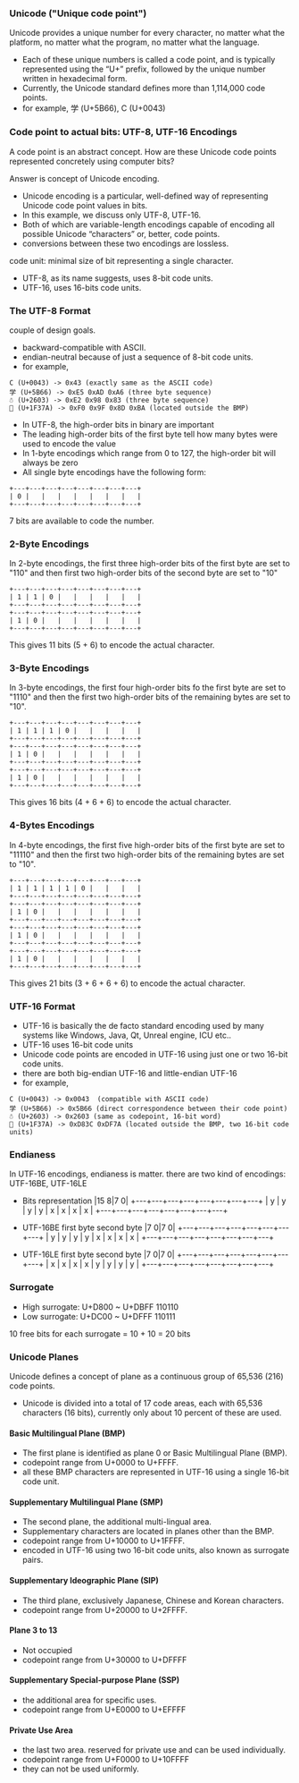 ### Unicode ("Unique code point")

Unicode provides a unique number for every character, 
no matter what the platform, no matter what the program, no matter what the language.

- Each of these unique numbers is called a code point, 
and is typically represented using the “U+” prefix, 
followed by the unique number written in hexadecimal form.
- Currently, the Unicode standard defines more than 1,114,000 code points.
- for example, 学 (U+5B66), C (U+0043)

### Code point to actual bits: UTF-8, UTF-16 Encodings

A code point is an abstract concept.
How are these Unicode code points represented concretely using computer bits?

Answer is concept of Unicode encoding.

- Unicode encoding is a particular, well-defined way of representing Unicode code point values in bits. 
- In this example, we discuss only UTF-8, UTF-16.
- Both of which are variable-length encodings capable of encoding all possible Unicode “characters” or, better, code points.
- conversions between these two encodings are lossless.

code unit: minimal size of bit representing a single character.
- UTF-8, as its name suggests, uses 8-bit code units.
- UTF-16, uses 16-bits code units.

### The UTF-8 Format

couple of design goals.

- backward-­compatible with ASCII.
- endian-neutral because of just a sequence of 8-bit code units.
- for example,

```
C (U+0043) -> 0x43 (exactly same as the ASCII code)
学 (U+5B66) -> 0xE5 0xAD 0xA6 (three byte sequence)
☃ (U+2603) -> 0xE2 0x98 0x83 (three byte sequence)
🍺 (U+1F37A) -> 0xF0 0x9F 0x8D 0xBA (located outside the BMP)
```

- In UTF-8, the high-order bits in binary are important
- The leading high-order bits of the first byte tell how many bytes were used to encode the value
- In 1-byte encodings which range from 0 to 127, the high-order bit will always be zero
- All single byte encodings have the following form:

```
+---+---+---+---+---+---+---+---+  
| 0 |   |   |   |   |   |   |   |  
+---+---+---+---+---+---+---+---+  
```

7 bits are available to code the number.

### 2-Byte Encodings

In 2-byte encodings, the first three high-order bits of the first byte are set to "110" and then
first two high-order bits of the second byte are set to "10"

```
+---+---+---+---+---+---+---+---+  
| 1 | 1 | 0 |   |   |   |   |   |  
+---+---+---+---+---+---+---+---+  
+---+---+---+---+---+---+---+---+  
| 1 | 0 |   |   |   |   |   |   |  
+---+---+---+---+---+---+---+---+  
```

This gives 11 bits (5 + 6) to encode the actual character.

### 3-Byte Encodings

In 3-byte encodings, the first four high-order bits fo the first byte are set to "1110" and then
the first two high-order bits of the remaining bytes are set to "10".

```
+---+---+---+---+---+---+---+---+  
| 1 | 1 | 1 | 0 |   |   |   |   |  
+---+---+---+---+---+---+---+---+  
+---+---+---+---+---+---+---+---+  
| 1 | 0 |   |   |   |   |   |   |  
+---+---+---+---+---+---+---+---+  
+---+---+---+---+---+---+---+---+  
| 1 | 0 |   |   |   |   |   |   |  
+---+---+---+---+---+---+---+---+  
```

This gives 16 bits (4 + 6 + 6) to encode the actual character.

### 4-Bytes Encodings

In 4-byte encodings, the first five high-order bits of the first byte are set to "11110" and then
the first two high-order bits of the remaining bytes are set to "10".

```
+---+---+---+---+---+---+---+---+
| 1 | 1 | 1 | 1 | 0 |   |   |   |
+---+---+---+---+---+---+---+---+
+---+---+---+---+---+---+---+---+
| 1 | 0 |   |   |   |   |   |   |
+---+---+---+---+---+---+---+---+
+---+---+---+---+---+---+---+---+
| 1 | 0 |   |   |   |   |   |   |
+---+---+---+---+---+---+---+---+
+---+---+---+---+---+---+---+---+
| 1 | 0 |   |   |   |   |   |   |
+---+---+---+---+---+---+---+---+
```

This gives 21 bits (3 + 6 + 6 + 6) to encode the actual character.

### UTF-16 Format

- UTF-16 is basically the de facto standard encoding used by many systems like
Windows, Java, Qt, Unreal engine, ICU etc..
- UTF-16 uses 16-bit code units
- Unicode code points are encoded in UTF-16 using just one or two 16-bit code units.
- there are both big-endian UTF-16 and little-endian UTF-16
- for example,

```
C (U+0043) -> 0x0043  (compatible with ASCII code)
学 (U+5B66) -> 0x5B66 (direct correspondence between their code point)
☃ (U+2603) -> 0x2603 (same as codepoint, 16-bit word)
🍺 (U+1F37A) -> 0xD83C 0xDF7A (located outside the BMP, two 16-bit code units)
```

### Endianess

In UTF-16 encodings, endianess is matter. there are two kind of encodings: UTF-16BE, UTF-16LE

- Bits representation
|15            8|7             0|
+---+---+---+---+---+---+---+---+
| y | y | y | y | x | x | x | x |
+---+---+---+---+---+---+---+---+

- UTF-16BE
   first byte       second byte
|7             0|7             0|
+---+---+---+---+---+---+---+---+
| y | y | y | y | x | x | x | x |
+---+---+---+---+---+---+---+---+

- UTF-16LE
   first byte       second byte
|7             0|7             0|
+---+---+---+---+---+---+---+---+
| x | x | x | x | y | y | y | y |
+---+---+---+---+---+---+---+---+

### Surrogate

- High surrogate: U+D800 ~ U+DBFF
110110
- Low surrogate: U+DC00 ~ U+DFFF
110111

10 free bits for each surrogate = 10 + 10 = 20 bits

### Unicode Planes

Unicode defines a concept of plane as a continuous group of 65,536 (216) code points.

- Unicode is divided into a total of 17 code areas, each with 65,536 characters (16 bits), currently only about 10 percent of these are used.

#### Basic Multilingual Plane (BMP)

- The first plane is identified as plane 0 or Basic Multilingual Plane (BMP).
- codepoint range from U+0000 to U+FFFF.
- all these BMP characters are represented in UTF-16 using a single 16-bit code unit.

#### Supplementary Multilingual Plane (SMP)

- The second plane, the additional multi-lingual area.
- Supplementary characters are located in planes other than the BMP.
- codepoint range from U+10000 to U+1FFFF.
- encoded in UTF-16 using two 16-bit code units, also known as surrogate pairs.

#### Supplementary Ideographic Plane (SIP)

- The third plane, exclusively Japanese, Chinese and Korean characters.
- codepoint range from U+20000 to U+2FFFF.

#### Plane 3 to 13

- Not occupied
- codepoint range from U+30000 to U+DFFFF

#### Supplementary Special-purpose Plane (SSP)

- the additional area for specific uses.
- codepoint range from U+E0000 to U+EFFFF

#### Private Use Area

- the last two area. reserved for private use and can be used individually.
- codepoint range from U+F0000 to U+10FFFF
- they can not be used uniformly.
